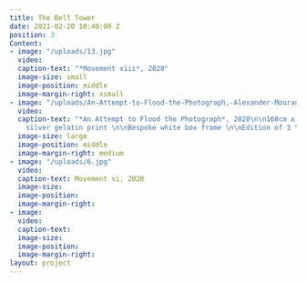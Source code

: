 ```yaml
---
title: The Bell Tower
date: 2021-02-20 10:40:00 Z
position: 3
Content:
- image: "/uploads/13.jpg"
  video: 
  caption-text: "*Movement xiii*, 2020"
  image-size: small
  image-position: middle
  image-margin-right: xsmall
- image: "/uploads/An-Attempt-to-Flood-the-Photograph,-Alexander-Mourant,-2020.jpg"
  video: 
  caption-text: "*An Attempt to Flood the Photograph*, 2020\n\n168cm x 116cm \n\nDigital
    silver gelatin print \n\nBespoke white box frame \n\nEdition of 3 \\+ 1AP"
  image-size: large
  image-position: middle
  image-margin-right: medium
- image: "/uploads/6.jpg"
  video: 
  caption-text: Movement vi, 2020
  image-size: 
  image-position: 
  image-margin-right: 
- image: 
  video: 
  caption-text: 
  image-size: 
  image-position: 
  image-margin-right: 
layout: project
---
```


